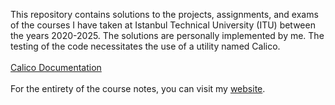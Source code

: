 This repository contains solutions to the projects, assignments, and exams of the courses I have taken at Istanbul Technical University (ITU) between the years 2020-2025. The solutions are personally implemented by me. The testing of the code necessitates the use of a utility named Calico.<br>
<br>
<a href="https://calico.readthedocs.io/en/latest/">Calico Documentation</a><br>
<br>
For the entirety of the course notes, you can visit my <a href="https://canetizen.pythonanywhere.com/">website</a>.

